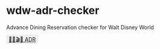 # wdw-adr-checker
Advance Dining Reservation checker for Walt Disney World


<a style="border-radius:3px; background:#eee; padding: 4px 6px;" href="javascript: var delayBetween = 7000;var numTries = 10000;var i = 1;var targetADR = document.querySelectorAll('.entity-details finder-title.title')[0].innerText;alert(' ' + targetADR + '\n WDW ADR Script Enabled\n Searches will run every ' + (delayBetween / 1000) + ' seconds.\n If a time slot becomes available\n a high pitched beep will sound to\n alert you to look at the screen.');/* setup search */function searchForADR() {setTimeout(function() {if(document.querySelectorAll('.availability finder-button').length > 0 ){console.log('FOUND AVAILABILITY!!!!');beep(500, 900, 999999);i = numTries;} else {console.log('searching ' + targetADR + '...');document.getElementById('search-time-button').click();document.querySelector('#search-time-button button').innerText = ('Search Times (' + i + ' of ' + numTries + ')');i++;if (i < numTries) {searchForADR();}}}, delayBetween);}/* setup audio function */a=new AudioContext();function beep(vol, freq, duration){v=a.createOscillator();u=a.createGain();v.connect(u);v.frequency.value=freq;v.type='square';u.connect(a.destination);u.gain.value=vol*0.01;v.start(a.currentTime);v.stop(a.currentTime+duration*0.001);}/* start search */searchForADR();">🏰🌐🎬🌳 ADR</a>
